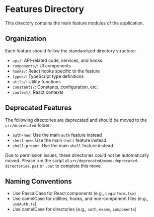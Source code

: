 # Features Directory

This directory contains the main feature modules of the application.

## Organization

Each feature should follow the standardized directory structure:
- `api/`: API-related code, services, and hooks
- `components/`: UI components
- `hooks/`: React hooks specific to the feature
- `types/`: TypeScript type definitions
- `utils/`: Utility functions
- `constants/`: Constants, configuration, etc.
- `context/`: React contexts

## Deprecated Features

The following directories are deprecated and should be moved to the `src/deprecated` folder:

- `auth-new`: Use the main `auth` feature instead
- `shell-new`: Use the main `shell` feature instead
- `shell-proper`: Use the main `shell` feature instead

Due to permission issues, these directories could not be automatically moved. Please run the script at `src/deprecated/move-deprecated-directories.ps1` or `.bat` to complete this move.

## Naming Conventions

- Use PascalCase for React components (e.g., `LoginForm.tsx`)
- Use camelCase for utilities, hooks, and non-component files (e.g., `useAuth.ts`)
- Use camelCase for directories (e.g., `auth`, `exams`, `components`)